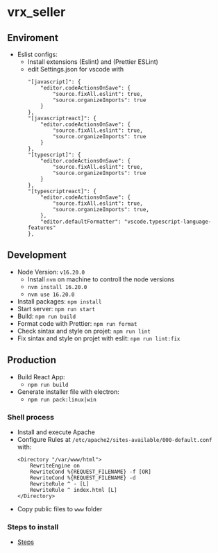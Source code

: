 # vrx_seller

## Enviroment

- Eslist configs:
  - Install extensions (Eslint) and (Prettier ESLint)
  - edit Settings.json for vscode with
    ```
    "[javascript]": {
        "editor.codeActionsOnSave": {
            "source.fixAll.eslint": true,
            "source.organizeImports": true
        }
    },
    "[javascriptreact]": {
        "editor.codeActionsOnSave": {
            "source.fixAll.eslint": true,
            "source.organizeImports": true
        }
    },
    "[typescript]": {
        "editor.codeActionsOnSave": {
            "source.fixAll.eslint": true,
            "source.organizeImports": true
        }
    },
    "[typescriptreact]": {
        "editor.codeActionsOnSave": {
            "source.fixAll.eslint": true,
            "source.organizeImports": true,
        },
        "editor.defaultFormatter": "vscode.typescript-language-features"
    },
    ```

## Development

- Node Version: `v16.20.0`
  - Install `nvm` on machine to controll the node versions
  - `nvm install 16.20.0`
  - `nvm use 16.20.0`
- Install packages:   `npm install`
- Start server: `npm run start`
- Build: `npm run build`
- Format code with Prettier: `npm run format`
- Check sintax and style on projet: `npm run lint`
- Fix sintax and style on projet with eslit: `npm run lint:fix`

## Production

- Build React App:
    - `npm run build`
- Generate installer file with electron:
    - `npm run pack:linux|win`

### Shell process

- Install and execute Apache
- Configure Rules at `/etc/apache2/sites-available/000-default.conf` with:
    ```
    <Directory "/var/www/html">
        RewriteEngine on
        RewriteCond %{REQUEST_FILENAME} -f [OR]
        RewriteCond %{REQUEST_FILENAME} -d
        RewriteRule ^ - [L]
        RewriteRule ^ index.html [L]
    </Directory>
    ```
- Copy public files to `www` folder

### Steps to install

- <a href='https://www.canva.com/design/DAGB8GF8_iY/9czS3Rr9SnLpJloC4u_6Cg/view?utm_content=DA[…]_iY&utm_campaign=designshare&utm_medium=link&utm_source=editor'> Steps </a>